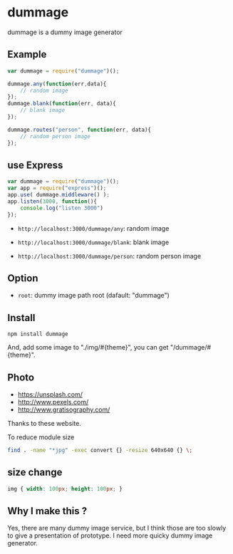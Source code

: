 # dummage

dummage is a dummy image generator

## Example

```javascript
var dummage = require("dummage")();

dummage.any(function(err,data){
	// random image
});
dummage.blank(function(err, data){
	// blank image
});

dummage.routes("person", function(err, data){
	// random person image
});

```

## use Express
```javascript
var dummage = require("dummage")();
var app = require("express")();
app.use( dummage.middleware() );
app.listen(3000, function(){
	console.log("listen 3000")
});
```

+ `http://localhost:3000/dummage/any`: random image

+ `http://localhost:3000/dummage/blank`: blank image

+ `http://localhost:3000/dummage/person`: random person image

## Option
- `root`: dummy image path root (dafault: "dummage")

## Install
```
npm install dummage
```

And, add some image to "./img/#{theme}",
you can get "/dummage/#{theme}".

## Photo
+ https://unsplash.com/
+ http://www.pexels.com/
+ http://www.gratisography.com/

Thanks to these website.

To reduce module size
```bash
find . -name "*jpg" -exec convert {} -resize 640x640 {} \;  
```

## size change
```css
img { width: 100px; height: 100px; }
```

## Why I make this ?
Yes, there are many dummy image service, but I think those are too slowly to give a presentation of prototype. I need more quicky dummy image generator.